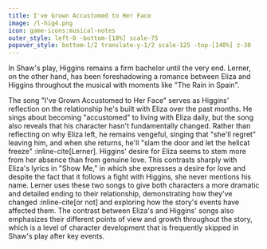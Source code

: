 ```yaml
---
title: I've Grown Accustomed to Her Face
image: /l-hig4.png
icon: game-icons:musical-notes
outer_style: left-0 -bottom-[10%] scale-75
popover_style: bottom-1/2 translate-y-1/2 scale-125 -top-[140%] z-30
---
```

In Shaw's play, Higgins remains a firm bachelor until the very end. Lerner, on the other hand, has been foreshadowing a romance between Eliza and Higgins throughout the musical with moments like "The Rain in Spain".
<!--more-->
The song "I've Grown Accustomed to Her Face" serves as Higgins' reflection on the relationship he's built with Eliza over the past months. He sings about becoming "accustomed" to living with Eliza daily, but the song also reveals that his character hasn't fundamentally changed. Rather than reflecting on why Eliza left, he remains vengeful, singing that "she'll regret" leaving him, and when she returns, he'll "slam the door and let the hellcat freeze" :inline-cite[Lerner]. Higgins' desire for Eliza seems to stem more from her absence than from genuine love. This contrasts sharply with Eliza's lyrics in "Show Me," in which she expresses a desire for love and despite the fact that it follows a fight with Higgins, she never mentions his name. Lerner uses these two songs to give both characters a more dramatic and detailed ending to their relationship, demonstrating how they've changed :inline-cite[or not] and exploring how the story's events have affected them. The contrast between Eliza's and Higgins' songs also emphasizes their different points of view and growth throughout the story, which is a level of character development that is frequently skipped in Shaw's play after key events. 
